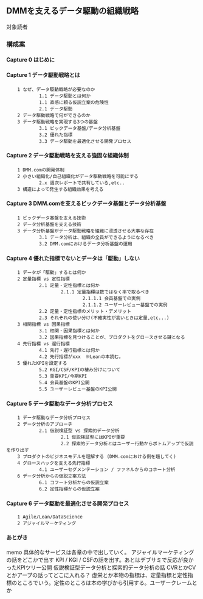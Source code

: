 ## DMMを支えるデータ駆動の組織戦略

対象読者

### 構成案

#### Capture 0 はじめに

#### Capture 1 データ駆動戦略とは
        1 なぜ、データ駆動戦略が必要なのか
                1.1 データ駆動とは何か
                1.1 直感に頼る仮説立案の危険性
                2.1 データ駆動
        2 データ駆動戦略で何ができるのか
        3 データ駆動戦略を実現する3つの基盤
                3.1 ビックデータ基盤/データ分析基盤
                3.2 優れた指標
                3.3 データ駆動を最適化させる開発プロセス
        
#### Capture 2 データ駆動戦略を支える強固な組織体制
        1 DMM.comの開発体制
        2 小さい組織化/自己組織化がデータ駆動戦略を可能にする
                2.x 週次レポートで共有している,etc..
        3 構造によって発生する組織効果を考える
        
#### Capture 3 DMM.comを支えるビックデータ基盤とデータ分析基盤
        1 ビックデータ基盤を支える技術
        2 データ分析基盤を支える技術
        3 データ分析基盤がデータ駆動戦略を組織に浸透させる大事な存在
                3.1 データ分析は、組織の全員ができるようになるべき
                3.2 DMM.comにおけるデータ分析基盤の運用
                
#### Capture 4 優れた指標でないとデータは「駆動」しない
        1 データが「駆動」するとは何か
        2 定量指標 vs 定性指標
                2.1 定量・定性指標とは何か
                        2.1.1 定量指標は数ではなく率で取るべき
                                2.1.1.1 会員基盤での実例
                                2.1.1.2 ユーザーレビュー基盤での実例
                2.2 定量・定性指標のメリット・デメリット
                2.3 それぞれの使い分け(不確実性が高いときは定量,etc...)
        3 相関指標 vs 因果指標
                3.1 相関・因果指標とは何か
                3.2 因果指標を見つけることが、プロダクトをグロースさせる鍵となる
        4 先行指標 vs 遅行指標
                4.1 先行・遅行指標とは何か
                4.2 先行指標がxxx  ※Leanの本読む。
        5 優れたKPIを設定する
                5.2 KGI/CSF/KPIの棲み分けについて
                5.3 重要KPI/今期KPI
                5.4 会員基盤のKPI公開
                5.5 ユーザーレビュー基盤のKPI公開
          
        
#### Capture 5 データ駆動なデータ分析プロセス
        1 データ駆動なデータ分析プロセス
        2 データ分析のアプローチ
                2.1 仮説検証型 vs 探索的データ分析
                        2.1 仮説検証型にはKPIが重要
                        2.2 探索的データ分析とはユーザー行動からボトムアップで仮説を作り出す
        3 プロダクトのビジネスモデルを理解する (DMM.comにおける例を題してく)
        4 グロースハックを支える先行指標
                4.1 ユーザーセグメンテーション / ファネルからのコホート分析
        6 データ分析からの仮説立案方法
                6.1 コフート分析からの仮説立案
                6.2 定性指標からの仮説立案
        
#### Capture 6 データ駆動を最適化させる開発プロセス
        1 Agile/Lean/DataScience
        2 アジャイルマーケティング
        
        
####  あとがき

memo
具体的なサービスは各章の中で出していく。
アジャイルマーケティングの話をどこかで出す
KPI / KGI / CSFの話を出す。あとはデブサミで反応が良かったKPIツリー公開
仮説検証型データ分析と探索的データ分析の話
CVRとかCVとかアープの話ってどこに入れる？
虚栄とか本物の指標は、定量指標と定性指標のところでいう。定性のところは本の学びから引用する。ユーザークレームとか
       
      
